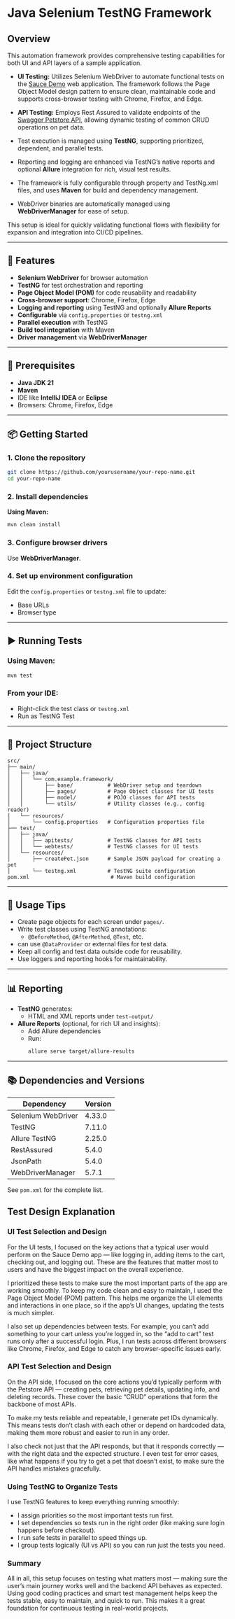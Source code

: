 # Java Selenium TestNG Framework

## Overview

This automation framework provides comprehensive testing capabilities for both UI and API layers of a sample application.

- **UI Testing:** Utilizes Selenium WebDriver to automate functional tests on the [Sauce Demo](https://www.saucedemo.com/) web application. The framework follows the Page Object Model design pattern to ensure clean, maintainable code and supports cross-browser testing with Chrome, Firefox, and Edge.

- **API Testing:** Employs Rest Assured to validate endpoints of the [Swagger Petstore API](https://petstore.swagger.io/), allowing dynamic testing of common CRUD operations on pet data.

- Test execution is managed using **TestNG**, supporting prioritized, dependent, and parallel tests.
- Reporting and logging are enhanced via TestNG’s native reports and optional **Allure** integration for rich, visual test results.
- The framework is fully configurable through property and TestNg.xml files, and uses **Maven** for build and dependency management.
- WebDriver binaries are automatically managed using **WebDriverManager** for ease of setup.

This setup is ideal for quickly validating functional flows with flexibility for expansion and integration into CI/CD pipelines.

---

## 🚀 Features

- **Selenium WebDriver** for browser automation  
- **TestNG** for test orchestration and reporting  
- **Page Object Model (POM)** for code reusability and readability  
- **Cross-browser support**: Chrome, Firefox, Edge  
- **Logging and reporting** using TestNG and optionally **Allure Reports**  
- **Configurable** via `config.properties` or `testng.xml`  
- **Parallel execution** with TestNG  
- **Build tool integration** with Maven  
- **Driver management** via  **WebDriverManager**

---

## 🔧 Prerequisites

- **Java JDK 21**
- **Maven** 
- IDE like **IntelliJ IDEA** or **Eclipse**
- Browsers: Chrome, Firefox, Edge


---

## 📦 Getting Started

### 1. Clone the repository

```bash
git clone https://github.com/yourusername/your-repo-name.git
cd your-repo-name
```

### 2. Install dependencies

**Using Maven:**

```bash
mvn clean install
```

### 3. Configure browser drivers

 Use **WebDriverManager**.

### 4. Set up environment configuration

Edit the `config.properties` or `testng.xml` file to update:
- Base URLs
- Browser type

---

## ▶️ Running Tests

### Using Maven:

```bash
mvn test
```

### From your IDE:
- Right-click the test class or `testng.xml`
- Run as TestNG Test

---

## 📁 Project Structure

```
src/
├── main/
│   ├── java/
│   │   └── com.example.framework/
│   │       ├── base/           # WebDriver setup and teardown
│   │       ├── pages/          # Page Object classes for UI tests
│   │       ├── model/          # POJO classes for API tests
│   │       └── utils/          # Utility classes (e.g., config reader)
│   └── resources/
│       └── config.properties   # Configuration properties file
├── test/
│   ├── java/
│   │   ├── apitests/           # TestNG classes for API tests
│   │   └── webtests/           # TestNG classes for UI tests
│   └── resources/
│       ├── createPet.json      # Sample JSON payload for creating a pet
│       └── testng.xml          # TestNG suite configuration
pom.xml                          # Maven build configuration
```

---

## 🧪 Usage Tips

- Create page objects for each screen under `pages/`.
- Write test classes using TestNG annotations:
  - `@BeforeMethod`, `@AfterMethod`, `@Test`, etc.
- can use `@DataProvider` or external files for test data.
- Keep all config and test data outside code for reusability.
- Use loggers and reporting hooks for maintainability.

---

## 📊 Reporting

- **TestNG** generates:
  - HTML and XML reports under `test-output/`
- **Allure Reports** (optional, for rich UI and insights):
  - Add Allure dependencies
  - Run:
    ```bash
    allure serve target/allure-results
    ```

---

## 📚 Dependencies and Versions

| Dependency           | Version      |
|----------------------|--------------|
| Selenium WebDriver   | 4.33.0       |
| TestNG               | 7.11.0       |
| Allure TestNG        | 2.25.0       |
| RestAssured          | 5.4.0        |
| JsonPath             | 5.4.0        |
| WebDriverManager     | 5.7.1        |


See `pom.xml` for the complete list.

## Test Design Explanation



### UI Test Selection and Design

For the UI tests, I focused on the key actions that a typical user would perform on the Sauce Demo app — like logging in, adding items to the cart, checking out, and logging out. These are the features that matter most to users and have the biggest impact on the overall experience.

I prioritized these tests to make sure the most important parts of the app are working smoothly. To keep my code clean and easy to maintain, I used the Page Object Model (POM) pattern. This helps me organize the UI elements and interactions in one place, so if the app’s UI changes, updating the tests is much simpler.

I also set up dependencies between tests. For example, you can’t add something to your cart unless you’re logged in, so the “add to cart” test runs only after a successful login. Plus, I run tests across different browsers like Chrome, Firefox, and Edge to catch any browser-specific issues early.

### API Test Selection and Design

On the API side, I focused on the core actions you’d typically perform with the Petstore API — creating pets, retrieving pet details, updating info, and deleting records. These cover the basic “CRUD” operations that form the backbone of most APIs.

To make my tests reliable and repeatable, I generate pet IDs dynamically. This means tests don’t clash with each other or depend on hardcoded data, making them more robust and easier to run in any order.

I also check not just that the API responds, but that it responds correctly — with the right data and the expected structure. I even test for error cases, like what happens if you try to get a pet that doesn’t exist, to make sure the API handles mistakes gracefully.

### Using TestNG to Organize Tests

I use TestNG features to keep everything running smoothly:

- I assign priorities so the most important tests run first.
- I set dependencies so tests run in the right order (like making sure login happens before checkout).
- I run safe tests in parallel to speed things up.
- I group tests logically (UI vs API) so you can run just the tests you need.

### Summary

All in all, this setup focuses on testing what matters most — making sure the user’s main journey works well and the backend API behaves as expected. Using good coding practices and smart test management helps keep the tests stable, easy to maintain, and quick to run. This makes it a great foundation for continuous testing in real-world projects.

